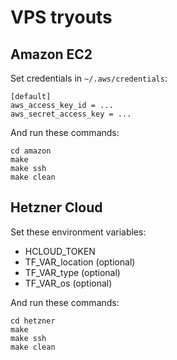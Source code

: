 # VPS tryouts

## Amazon EC2

Set credentials in `~/.aws/credentials`:

```
[default]
aws_access_key_id = ...
aws_secret_access_key = ...
```

And run these commands:

```
cd amazon
make
make ssh
make clean
```

## Hetzner Cloud

Set these environment variables:

- HCLOUD\_TOKEN
- TF\_VAR\_location (optional)
- TF\_VAR\_type (optional)
- TF\_VAR\_os (optional)

And run these commands:

```
cd hetzner
make
make ssh
make clean
```
